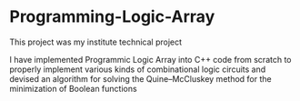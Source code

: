 # Programming-Logic-Array
This project was my institute technical project

I have implemented Programmic Logic Array into C++ code from scratch to properly implement various kinds of combinational logic circuits and devised an algorithm for solving the Quine–McCluskey method for the minimization of Boolean functions
